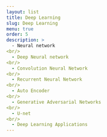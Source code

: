 ```yaml
---
layout: list
title: Deep Learning
slug: Deep Learning
menu: true
order: 5
description: >
  - Neural network
<br/>
  - Deep Neural network
<br/>
  - Convolution Neural Network
<br/>
  - Recurrent Neural Network
<br/>
  - Auto Encoder
<br/>
  - Generative Adversarial Networks
<br/>
  - U-net
<br/>
  - Deep Learning Applications
---
```

